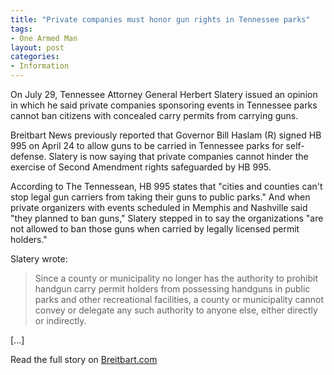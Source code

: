 ```yaml
---
title: "Private companies must honor gun rights in Tennessee parks"
tags:
- One Armed Man
layout: post
categories:
- Information
---
```


On July 29, Tennessee Attorney General Herbert Slatery issued an opinion in which he said private companies sponsoring events in Tennessee parks cannot ban citizens with concealed carry permits from carrying guns.

Breitbart News previously reported that Governor Bill Haslam (R) signed HB 995 on April 24 to allow guns to be carried in Tennessee parks for self-defense. Slatery is now saying that private companies cannot hinder the exercise of Second Amendment rights safeguarded by HB 995.

According to The Tennessean, HB 995 states that "cities and counties can't stop legal gun carriers from taking their guns to public parks." And when private organizers with events scheduled in Memphis and Nashville said "they planned to ban guns," Slatery stepped in to say the organizations "are not allowed to ban those guns when carried by legally licensed permit holders."

Slatery wrote:

> Since a county or municipality no longer has the authority to prohibit handgun carry permit holders from possessing handguns in public parks and other recreational facilities, a county or municipality cannot convey or delegate any such authority to anyone else, either directly or indirectly.

\[...\]

Read the full story on [Breitbart.com](https://www.breitbart.com/big-government/2015/08/01/private-companies-must-honor-gun-rights-in-tennessee-parks/)